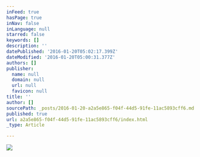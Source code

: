 ```yaml
---
inFeed: true
hasPage: true
inNav: false
inLanguage: null
starred: false
keywords: []
description: ''
datePublished: '2016-01-20T05:02:17.399Z'
dateModified: '2016-01-20T05:00:31.377Z'
authors: []
publisher:
  name: null
  domain: null
  url: null
  favicon: null
title: ''
author: []
sourcePath: _posts/2016-01-20-a2a5e865-f04f-44d5-91fe-11ac5893cff6.md
published: true
url: a2a5e865-f04f-44d5-91fe-11ac5893cff6/index.html
_type: Article

---
```

![](https://the-grid-user-content.s3-us-west-2.amazonaws.com/5ba642ee-f372-435f-817b-630671484c0e.jpg)